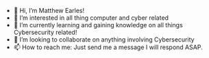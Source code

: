 - 👋 Hi, I’m Matthew Earles!
- 👀 I’m interested in all thing computer and cyber related
- 🌱 I’m currently learning and gaining knowledge on all things Cybersecurity related!
- 💞️ I’m looking to collaborate on anything involving Cybersecurity
- 📫 How to reach me: Just send me a message I will respond ASAP.

<!---
Matt01965/Matt01965 is a ✨ special ✨ repository because its `README.md` (this file) appears on your GitHub profile.
You can click the Preview link to take a look at your changes.
--->
